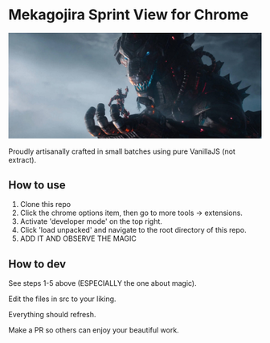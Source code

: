 # Mekagojira Sprint View for Chrome #

![MekaGojira](/img/repo.jpg)

Proudly artisanally crafted in small batches using pure VanillaJS (not extract).

## How to use

1. Clone this repo
2. Click the chrome options item, then go to more tools -> extensions.
3. Activate 'developer mode' on the top right.
4. Click 'load unpacked' and navigate to the root directory of this repo.
5. ADD IT AND OBSERVE THE MAGIC

## How to dev

See steps 1-5 above (ESPECIALLY the one about magic).

Edit the files in src to your liking.

Everything should refresh.

Make a PR so others can enjoy your beautiful work.
